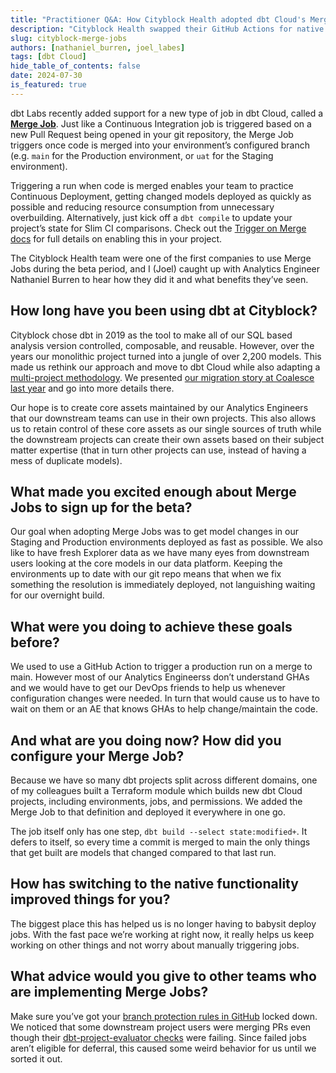 ```yaml
---
title: "Practitioner Q&A: How Cityblock Health adopted dbt Cloud's Merge Jobs to deploy new code faster"
description: "Cityblock Health swapped their GitHub Actions for native dbt Cloud functionality to streamline their project deployments and avoid redundant resouce consumption."
slug: cityblock-merge-jobs
authors: [nathaniel_burren, joel_labes]
tags: [dbt Cloud]
hide_table_of_contents: false
date: 2024-07-30
is_featured: true
---
```


dbt Labs recently added support for a new type of job in dbt Cloud, called a **[Merge Job](/docs/deploy/merge-jobs)**. Just like a Continuous Integration job is triggered based on a new Pull Request being opened in your git repository, the Merge Job triggers once code is merged into your environment’s configured branch (e.g. `main` for the Production environment, or `uat` for the Staging environment).

Triggering a run when code is merged enables your team to practice Continuous Deployment, getting changed models deployed as quickly as possible and reducing resource consumption from unnecessary overbuilding. Alternatively, just kick off a `dbt compile` to update your project’s state for Slim CI comparisons. Check out the [Trigger on Merge docs](/docs/deploy/merge-jobs) for full details on enabling this in your project.

The Cityblock Health team were one of the first companies to use Merge Jobs during the beta period, and I (Joel) caught up with Analytics Engineer Nathaniel Burren to hear how they did it and what benefits they’ve seen.

<!-- truncate -->

## How long have you been using dbt at Cityblock?

Cityblock chose dbt in 2019 as the tool to make all of our SQL based analysis version controlled, composable, and reusable. However, over the years our monolithic project turned into a jungle of over 2,200 models. This made us rethink our approach and move to dbt Cloud while also adapting a [multi-project methodology](/best-practices/how-we-mesh/mesh-1-intro). We presented [our migration story at Coalesce last year](https://www.youtube.com/watch?v=oO7whNtd9Jg) and go into more details there.

Our hope is to create core assets maintained by our Analytics Engineers that our downstream teams can use in their own projects. This also allows us to retain control of these core assets as our single sources of truth while the downstream projects can create their own assets based on their subject matter expertise (that in turn other projects can use, instead of having a mess of duplicate models).

## What made you excited enough about Merge Jobs to sign up for the beta?

Our goal when adopting Merge Jobs was to get model changes in our Staging and Production environments deployed as fast as possible. We also like to have fresh Explorer data as we have many eyes from downstream users looking at the core models in our data platform. Keeping the environments up to date with our git repo means that when we fix something the resolution is immediately deployed, not languishing waiting for our overnight build.

## What were you doing to achieve these goals before?

We used to use a GitHub Action to trigger a production run on a merge to main. However most of our Analytics Engineerss don’t understand GHAs and we would have to get our DevOps friends to help us whenever configuration changes were needed. In turn that would cause us to have to wait on them or an AE that knows GHAs to help change/maintain the code.  

## And what are you doing now? How did you configure your Merge Job?

Because we have so many dbt projects split across different domains, one of my colleagues built a Terraform module which builds new dbt Cloud projects, including environments, jobs, and permissions. We added the Merge Job to that definition and deployed it everywhere in one go.

The job itself only has one step, `dbt build --select state:modified+`. It defers to itself, so every time a commit is merged to main the only things that get built are models that changed compared to that last run.

## How has switching to the native functionality improved things for you?

The biggest place this has helped us is no longer having to babysit deploy jobs. With the fast pace we’re working at right now, it really helps us keep working on other things and not worry about manually triggering jobs.

## What advice would you give to other teams who are implementing Merge Jobs?

Make sure you’ve got your [branch protection rules in GitHub](https://docs.github.com/en/repositories/configuring-branches-and-merges-in-your-repository/managing-protected-branches/managing-a-branch-protection-rule#creating-a-branch-protection-rule) locked down. We noticed that some downstream project users were merging PRs even though their [dbt-project-evaluator checks](/blog/align-with-dbt-project-evaluator) were failing. Since failed jobs aren’t eligible for deferral, this caused some weird behavior for us until we sorted it out.
